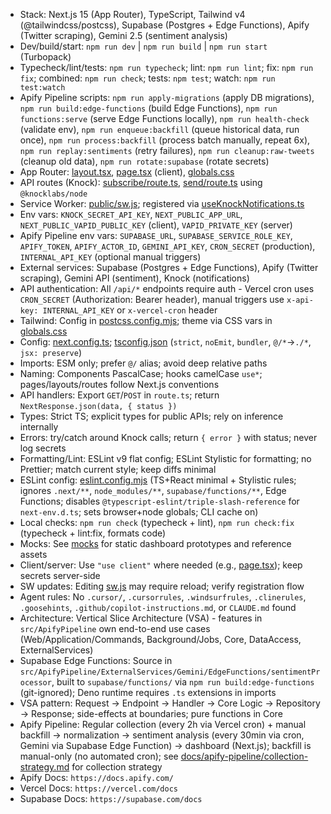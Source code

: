 - Stack: Next.js 15 (App Router), TypeScript, Tailwind v4 (@tailwindcss/postcss), Supabase (Postgres + Edge Functions), Apify (Twitter scraping), Gemini 2.5 (sentiment analysis)
- Dev/build/start: `npm run dev` | `npm run build` | `npm run start` (Turbopack)
- Typecheck/lint/tests: `npm run typecheck`; lint: `npm run lint`; fix: `npm run fix`; combined: `npm run check`; tests: `npm test`; watch: `npm run test:watch`
- Apify Pipeline scripts: `npm run apply-migrations` (apply DB migrations), `npm run build:edge-functions` (build Edge Functions), `npm run functions:serve` (serve Edge Functions locally), `npm run health-check` (validate env), `npm run enqueue:backfill` (queue historical data, run once), `npm run process:backfill` (process batch manually, repeat 6x), `npm run replay:sentiments` (retry failures), `npm run cleanup:raw-tweets` (cleanup old data), `npm run rotate:supabase` (rotate secrets)
- App Router: [layout.tsx](app/layout.tsx), [page.tsx](app/page.tsx) (client), [globals.css](app/globals.css)
- API routes (Knock): [subscribe/route.ts](app/api/notifications/subscribe/route.ts), [send/route.ts](app/api/notifications/send/route.ts) using `@knocklabs/node`
- Service Worker: [public/sw.js](public/sw.js); registered via [useKnockNotifications.ts](app/hooks/useKnockNotifications.ts)
- Env vars: `KNOCK_SECRET_API_KEY`, `NEXT_PUBLIC_APP_URL`, `NEXT_PUBLIC_VAPID_PUBLIC_KEY` (client), `VAPID_PRIVATE_KEY` (server)
- Apify Pipeline env vars: `SUPABASE_URL`, `SUPABASE_SERVICE_ROLE_KEY`, `APIFY_TOKEN`, `APIFY_ACTOR_ID`, `GEMINI_API_KEY`, `CRON_SECRET` (production), `INTERNAL_API_KEY` (optional manual triggers)
- External services: Supabase (Postgres + Edge Functions), Apify (Twitter scraping), Gemini API (sentiment), Knock (notifications)
- API authentication: All `/api/*` endpoints require auth - Vercel cron uses `CRON_SECRET` (Authorization: Bearer header), manual triggers use `x-api-key: INTERNAL_API_KEY` or `x-vercel-cron` header
- Tailwind: Config in [postcss.config.mjs](postcss.config.mjs); theme via CSS vars in [globals.css](app/globals.css)
- Config: [next.config.ts](next.config.ts); [tsconfig.json](tsconfig.json) (`strict`, `noEmit`, `bundler`, `@/*`->`./*`, `jsx: preserve`)
- Imports: ESM only; prefer `@/` alias; avoid deep relative paths
- Naming: Components PascalCase; hooks camelCase `use*`; pages/layouts/routes follow Next.js conventions
- API handlers: Export `GET`/`POST` in `route.ts`; return `NextResponse.json(data, { status })`
- Types: Strict TS; explicit types for public APIs; rely on inference internally
- Errors: try/catch around Knock calls; return `{ error }` with status; never log secrets
- Formatting/Lint: ESLint v9 flat config; ESLint Stylistic for formatting; no Prettier; match current style; keep diffs minimal
- ESLint config: [eslint.config.mjs](eslint.config.mjs) (TS+React minimal + Stylistic rules; ignores `.next/**`, `node_modules/**`, `supabase/functions/**`, Edge Functions; disables `@typescript-eslint/triple-slash-reference` for `next-env.d.ts`; sets browser+node globals; CLI cache on)
- Local checks: `npm run check` (typecheck + lint), `npm run check:fix` (typecheck + lint:fix, formats code)
- Mocks: See [mocks](mocks) for static dashboard prototypes and reference assets
- Client/server: Use `"use client"` where needed (e.g., [page.tsx](app/page.tsx)); keep secrets server-side
- SW updates: Editing [sw.js](public/sw.js) may require reload; verify registration flow
- Agent rules: No `.cursor/`, `.cursorrules`, `.windsurfrules`, `.clinerules`, `.goosehints`, `.github/copilot-instructions.md`, or `CLAUDE.md` found
- Architecture: Vertical Slice Architecture (VSA) - features in `src/ApifyPipeline` own end-to-end use cases (Web/Application/Commands, Background/Jobs, Core, DataAccess, ExternalServices)
- Supabase Edge Functions: Source in `src/ApifyPipeline/ExternalServices/Gemini/EdgeFunctions/sentimentProcessor`, built to `supabase/functions/` via `npm run build:edge-functions` (git-ignored); Deno runtime requires `.ts` extensions in imports
- VSA pattern: Request → Endpoint → Handler → Core Logic → Repository → Response; side-effects at boundaries; pure functions in Core
- Apify Pipeline: Regular collection (every 2h via Vercel cron) + manual backfill → normalization → sentiment analysis (every 30min via cron, Gemini via Supabase Edge Function) → dashboard (Next.js); backfill is manual-only (no automated cron); see [docs/apify-pipeline/collection-strategy.md](docs/apify-pipeline/collection-strategy.md) for collection strategy
- Apify Docs: `https://docs.apify.com/`
- Vercel Docs: `https://vercel.com/docs`
- Supabase Docs: `https://supabase.com/docs`
